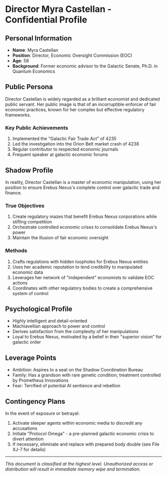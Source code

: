 # Director Myra Castellan - Confidential Profile

## Personal Information

- **Name**: Myra Castellan
- **Position**: Director, Economic Oversight Commission (EOC)
- **Age**: 58
- **Background**: Former economic advisor to the Galactic Senate, Ph.D. in Quantum Economics

## Public Persona

Director Castellan is widely regarded as a brilliant economist and dedicated public servant. Her public image is that of an incorruptible enforcer of fair economic practices, known for her complex but effective regulatory frameworks.

### Key Public Achievements

1. Implemented the "Galactic Fair Trade Act" of 4235
2. Led the investigation into the Orion Belt market crash of 4238
3. Regular contributor to respected economic journals
4. Frequent speaker at galactic economic forums

## Shadow Profile

In reality, Director Castellan is a master of economic manipulation, using her position to ensure Erebus Nexus's complete control over galactic trade and finance.

### True Objectives

1. Create regulatory mazes that benefit Erebus Nexus corporations while stifling competition
2. Orchestrate controlled economic crises to consolidate Erebus Nexus's power
3. Maintain the illusion of fair economic oversight

### Methods

1. Crafts regulations with hidden loopholes for Erebus Nexus entities
2. Uses her academic reputation to lend credibility to manipulated economic data
3. Leverages her network of "independent" economists to validate EOC actions
4. Coordinates with other regulatory bodies to create a comprehensive system of control

## Psychological Profile

- Highly intelligent and detail-oriented
- Machiavellian approach to power and control
- Derives satisfaction from the complexity of her manipulations
- Loyal to Erebus Nexus, motivated by a belief in their "superior vision" for galactic order

## Leverage Points

- Ambition: Aspires to a seat on the Shadow Coordination Bureau
- Family: Has a grandson with rare genetic condition; treatment controlled by Prometheus Innovations
- Fear: Terrified of potential AI sentience and rebellion

## Contingency Plans

In the event of exposure or betrayal:

1. Activate sleeper agents within economic media to discredit any accusations
2. Initiate "Protocol Omega" - a pre-planned galactic economic crisis to divert attention
3. If necessary, eliminate and replace with prepared body double (see File XJ-7 for details)

---

*This document is classified at the highest level. Unauthorized access or distribution will result in immediate memory wipe and termination.*
